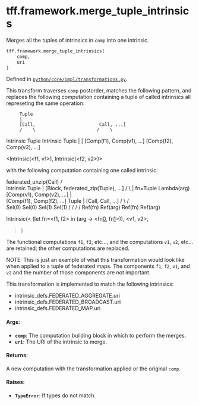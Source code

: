 <div itemscope itemtype="http://developers.google.com/ReferenceObject">
<meta itemprop="name" content="tff.framework.merge_tuple_intrinsics" />
<meta itemprop="path" content="Stable" />
</div>

# tff.framework.merge_tuple_intrinsics

Merges all the tuples of intrinsics in `comp` into one intrinsic.

```python
tff.framework.merge_tuple_intrinsics(
    comp,
    uri
)
```

Defined in
[`python/core/impl/transformations.py`](http://github.com/tensorflow/federated/tree/master/tensorflow_federated/python/core/impl/transformations.py).

<!-- Placeholder for "Used in" -->

This transform traverses `comp` postorder, matches the following pattern, and
replaces the following computation containing a tuple of called intrinsics all
represeting the same operation:

         Tuple
         |
         [Call,                        Call, ...]
         /    \                       /    \

Intrinsic Tuple Intrinsic Tuple | | [Comp(f1), Comp(v1), ...] [Comp(f2),
Comp(v2), ...]

<Intrinsic(<f1, v1>), Intrinsic(<f2, v2>)>

with the following computation containing one called intrinsic:

federated_unzip(Call) / \
Intrinsic Tuple | [Block, federated_zip(Tuple), ...] / \ | fn=Tuple Lambda(arg)
[Comp(v1), Comp(v2), ...] | \
[Comp(f1), Comp(f2), ...] Tuple | [Call, Call, ...] / \ / \
Sel(0) Sel(0) Sel(1) Sel(1) / / / / Ref(fn) Ref(arg) Ref(fn) Ref(arg)

Intrinsic(< (let fn=<f1, f2> in (arg -> <fn[0](arg[0]), fn[1](arg[1])>)),
<v1, v2>,

> )

The functional computations `f1`, `f2`, etc..., and the computations `v1`, `v2`,
etc... are retained; the other computations are replaced.

NOTE: This is just an example of what this transformation would look like when
applied to a tuple of federated maps. The components `f1`, `f2`, `v1`, and `v2`
and the number of those components are not important.

This transformation is implemented to match the following intrinsics:

*   intrinsic_defs.FEDERATED_AGGREGATE.uri
*   intrinsic_defs.FEDERATED_BROADCAST.uri
*   intrinsic_defs.FEDERATED_MAP.uri

#### Args:

*   <b>`comp`</b>: The computation building block in which to perform the
    merges.
*   <b>`uri`</b>: The URI of the intrinsic to merge.

#### Returns:

A new computation with the transformation applied or the original `comp`.

#### Raises:

*   <b>`TypeError`</b>: If types do not match.
